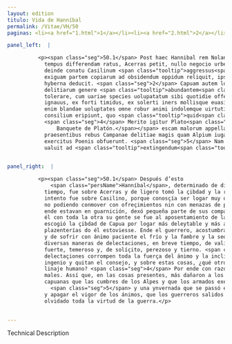 ```yaml
---
layout: edition
titulo: Vida de Hanníbal
permalink: /Vitae/VH/50
paginas: <li><a href="1.html">1</a></li><li><a href="2.html">2</a></li><li><a href="3.html">3</a></li><li><a href="4.html">4</a></li><li><a href="5.html">5</a></li><li><a href="6.html">6</a></li><li><a href="7.html">7</a></li><li><a href="8.html">8</a></li><li><a href="9.html">9</a></li><li><a href="10.html">10</a></li><li><a href="11.html">11</a></li><li><a href="12.html">12</a></li><li><a href="13.html">13</a></li><li><a href="14.html">14</a></li><li><a href="15.html">15</a></li><li><a href="16.html">16</a></li><li><a href="17.html">17</a></li><li><a href="18.html">18</a></li><li><a href="19.html">19</a></li><li><a href="20.html">20</a></li><li><a href="21.html">21</a></li><li><a href="22.html">22</a></li><li><a href="23.html">23</a></li><li><a href="24.html">24</a></li><li><a href="25.html">25</a></li><li><a href="26.html">26</a></li><li><a href="27.html">27</a></li><li><a href="28.html">28</a></li><li><a href="29.html">29</a></li><li><a href="30.html">30</a></li><li><a href="31.html">31</a></li><li><a href="32.html">32</a></li><li><a href="33.html">33</a></li><li><a href="34.html">34</a></li><li><a href="35.html">35</a></li><li><a href="36.html">36</a></li><li><a href="37.html">37</a></li><li><a href="38.html">38</a></li><li><a href="39.html">39</a></li><li><a href="40.html">40</a></li><li><a href="41.html">41</a></li><li><a href="42.html">42</a></li><li><a href="43.html">43</a></li><li><a href="44.html">44</a></li><li><a href="45.html">45</a></li><li><a href="46.html">46</a></li><li><a href="47.html">47</a></li><li><a href="48.html">48</a></li><li><a href="49.html">49</a></li><li><a href="50.html">50</a></li><li><a href="51.html">51</a></li><li><a href="52.html">52</a></li><li><a href="53.html">53</a></li><li><a href="54.html">54</a></li><li><a href="55.html">55</a></li><li><a href="56.html">56</a></li><li><a href="57.html">57</a></li><li><a href="58.html">58</a></li><li><a href="59.html">59</a></li><li><a href="60.html">60</a></li><li><a href="61.html">61</a></li><li><a href="62.html">62</a></li><li><a href="63.html">63</a></li><li><a href="64.html">64</a></li><li><a href="65.html">65</a></li><li><a href="66.html">66</a></li><li><a href="67.html">67</a></li><li><a href="68.html">68</a></li><li><a href="69.html">69</a></li><li><a href="70.html">70</a></li><li><a href="71.html">71</a></li><li><a href="72.html">72</a></li><li><a href="73.html">73</a></li><li><a href="74.html">74</a></li><li><a href="75.html">75</a></li><li><a href="76.html">76</a></li><li><a href="77.html">77</a></li><li><a href="78.html">78</a></li><li><a href="79.html">79</a></li><li><a href="80.html">80</a></li><li><a href="81.html">81</a></li><li><a href="82.html">82</a></li><li><a href="83.html">83</a></li><li><a href="84.html">84</a></li><li><a href="85.html">85</a></li><li><a href="86.html">86</a></li><li><a href="87.html">87</a></li><li><a href="88.html">88</a></li><li><a href="89.html">89</a></li><li><a href="90.html">90</a></li><li><a href="91.html">91</a></li><li><a href="92.html">92</a></li><li><a href="93.html">93</a></li><li><a href="94.html">94</a></li><li><a href="95.html">95</a></li><li><a href="96.html">96</a></li>

panel_left:  |

          <p><span class="seg">50.1</span> Post haec Hannibal rem Nolanam in aliud
            tempus differendam ratus, Acerras petit, nullo negocio urbem capit diripitque. Maiore 10
            deinde conatu Casilinum <span class="tooltip">aggressus<span class="tooltiptext"><span class="om"><i>om. </i></span> <span class="siglas">U</span> </span></span> locum ad nocendum Capue per opportunum, cum oppidanos Prenestinosque qui ibi <span class="tooltip">praesidio<span class="tooltiptext">prȩsideo <span class="siglas">U</span> </span></span> erant neque pollicitationibus neque denuntiatione periculi permouere posset,
            exiguam partem copiarum ad obsidendum oppidum reliquit, ipse reliquum exercitum in
            hyberna deducit. <span class="seg">2</span> Capuam autem locum statiuis deligit urbem amoenam et omni
            delitiarum genere <span class="tooltip">abundantem<span class="tooltiptext">habundantem <span class="siglas">F S</span> </span></span>. Ibi miles assuetus sub diuo uitam agere, frigus famem sitim patienti animo
            tolerare, cum uariae species uolupatatum sibi quotidie offerrentur, breui ex strenuo
            ignauus, ex forti timidus, ex solerti iners mollisque euasit. <span class="seg">3</span> Corrumpunt
            enim blandae uoluptates omne robur animi indolemque uirtutis, ingenium labefactant,
            consilium eripiunt, quo <span class="tooltip">quid<span class="tooltiptext">quidem <span class="siglas">U</span> </span></span> perniciosius humano generi afferri potest?<span class="nota"><sup>32</sup><span class="texto_nota">Livio XXIII, 18.</span></span>
            <span class="seg">4</span> Merito igitur Plato<span class="nota"><sup>33</sup><span class="texto_nota">La cita quizás provenga del
                Banquete de Platón.</span></span> escam malorum appellat uoluptatem. Et in
            praesentibus rebus Campanae delitiae magis quam Alpium iuga quam armati Romanorum
            exercitus Poenis obfuerunt. <span class="seg">5</span> Nam una hyems segniter molliterque acta tantum
            ualuit ad <span class="tooltip">extingendum<span class="tooltiptext">extrahendum <span class="siglas">M</span> extinguendum <span class="siglas">F R W</span> </span></span> uigorem animorum, ut milites principio <span class="tooltip">ueris<span class="tooltiptext">uerum <span class="siglas">U</span> </span></span> in campum progressi omnis uirtutis bellicae obliti uiderentur.</p>
        

panel_right:  |

          <p><span class="seg">50.1</span> Después d’esto
              <span class="persName">Hanníbal</span>, determinado de diffirir el negocio de Nola para en otro
            tiempo, fue sobre Acerras y de ligero tomó la çibdad y la robó. Desde allí con mayor
            intento fue sobre Casilino, porque conosçía ser logar muy oportuno para dañar a Capua y,
            no podiendo conmover con ofreçimientos nin con menazas de peligro a los prenestinos que
            ende estavan en guarnición, dexó pequeña parte de sus compañas en el çerco del logar y
            él con toda la otra su gente se fue al aposentamiento de la ynvernada. <span class="seg">2</span> Y
            escogió la çibdad de Capua por logar más deleytable y más abondante de todo linaje de
            plazenterías do él estoviesse. Ende el guerrero, acostumbrado a bevir en lo descobierto
            y de sofrir con ánimo paciente el frío y la fambre y la sed, ofreçiéndosele de continuo
            diversas maneras de delectaciones, en breve tiempo, de valiente, se fizo covarde y, de
            fuerte, temeroso y, de solíçito, perezoso y tierno. <span class="seg">3</span> Ca las blandas
            delectaçiones corrompen toda la fuerça del ánimo y la inclinación virtuosa, y abaten el
            ingenio y quitan el consejo, y sobre estas cosas, ¿qué otro daño puede mayor acaesçer al
            linaje humano? <span class="seg">4</span> Por ende con razón llama Platón al deleyte çevo de los
            males. Assí que, en las cosas presentes, más dañaron a los carthagines las delectaciones
            capuanas que las cumbres de los Alpes y que los armados exércitos de los romanos;
              <span class="seg">5</span> y una ynvernada que se passó en floxedad y en terneza, pudo tanto abatir
            y apagar el vigor de los ánimos, que los guerreros salidos después al campo en el <a href="../public/images/1491/174v.png" target="new"><img class="facs" src="https://alfonsodepalencia.github.io/Vitae/public/images/facs_icon.jpg"/></a>[174v,a] comienço del verano pareçían aver
            olvidado toda la virtud de la guerra.</p>
        

---
```


Technical Description 